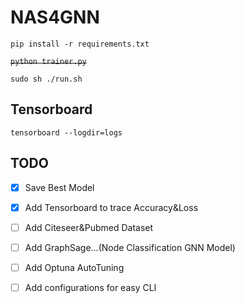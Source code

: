 # NAS4GNN
`pip install -r requirements.txt`

~~`python trainer.py`~~

`sudo sh ./run.sh`

## Tensorboard
`tensorboard --logdir=logs`

## TODO
- [x] Save Best Model
- [x] Add Tensorboard to trace Accuracy&Loss
- [ ] Add Citeseer&Pubmed Dataset
- [ ] Add GraphSage...(Node Classification GNN Model)
- [ ] Add Optuna AutoTuning
- [ ] Add configurations for easy CLI 

